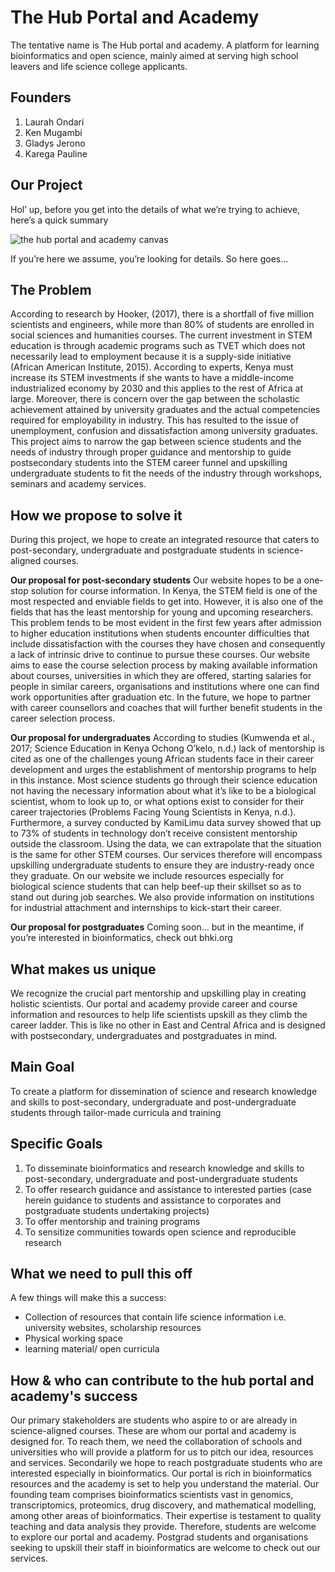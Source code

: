 # The Hub Portal and Academy
The tentative name is The Hub portal and academy. A platform for learning bioinformatics and open science, mainly aimed at serving high school leavers and life science college applicants.

## Founders
1. Laurah Ondari
2. Ken Mugambi
3. Gladys Jerono
4. Karega Pauline

## Our Project
Hol’ up, before you get into the details of what we’re trying to achieve, here’s a quick summary


![the hub portal and academy canvas](https://user-images.githubusercontent.com/72727098/201065060-2fdf91b2-1eb0-4387-be47-ea80fdf98e29.png)

If you’re here we assume, you’re looking for details. So here goes…

## The Problem
According to research by Hooker, (2017), there is a shortfall of five million scientists and engineers, while more than 80% of students are enrolled in social sciences and humanities courses. The current investment in STEM education is through academic programs such as TVET which does not necessarily lead to employment because it is a supply-side initiative (African American Institute, 2015). According to experts, Kenya must increase its STEM investments if she wants to have a middle-income industrialized economy by 2030 and this applies to the rest of Africa at large. Moreover, there is concern over the gap between the scholastic achievement attained by university graduates and the actual competencies required for employability in industry. This has resulted to the issue of unemployment, confusion and dissatisfaction among university graduates. This project aims to narrow the gap between science students and the needs of industry through proper guidance and mentorship to guide postsecondary students into the STEM career funnel and upskilling undergraduate students to fit the needs of the industry through workshops, seminars and academy services.

## How we propose to solve it
During this project, we hope to create an integrated resource that caters to post-secondary, undergraduate and postgraduate students in science-aligned courses. 

**Our proposal for post-secondary students**
Our website hopes to be a one-stop solution for course information. In Kenya, the STEM field is one of the most respected and enviable fields to get into. However, it is also one of the fields that has the least mentorship for young and upcoming researchers. This problem tends to be most evident in the first few years after admission to higher education institutions when students encounter difficulties that include dissatisfaction with the courses they have chosen and consequently a lack of intrinsic drive to continue to pursue these courses. Our website aims to ease the course selection process by making available information about courses, universities in which they are offered, starting salaries for people in similar careers, organisations and institutions where one can find work opportunities after graduation etc. In the future, we hope to partner with career counsellors and coaches that will further benefit students in the career selection process.

**Our proposal for undergraduates**
According to studies (Kumwenda et al., 2017; Science Education in Kenya Ochong O’kelo, n.d.) lack of mentorship is cited as one of the challenges young African students face in their career development and urges the establishment of mentorship programs to help in this instance. Most science students go through their science education not having the necessary information about what it’s like to be a biological scientist, whom to look up to, or what options exist to consider for their career trajectories (Problems Facing Young Scientists in Kenya, n.d.). Furthermore, a survey conducted by KamiLimu data survey showed that up to 73% of students in technology don’t receive consistent mentorship outside the classroom. Using the data, we can extrapolate that the situation is the same for other STEM courses. Our services therefore will encompass upskilling undergraduate students to ensure they are industry-ready once they graduate. On our website we include resources especially for biological science students that can help beef-up their skillset so as to stand out during job searches. We also provide information on institutions for industrial attachment and internships to kick-start their career.

**Our proposal for postgraduates**
Coming soon… but in the meantime, if you’re interested in bioinformatics, check out bhki.org

## What makes us unique
We recognize the crucial part mentorship and upskilling play in creating holistic scientists. Our portal and academy provide career and course information and resources to help life scientists upskill as they climb the career ladder. This is like no other in East and Central Africa and is designed with postsecondary, undergraduates and postgraduates in mind.

## Main Goal
To create a platform for dissemination of science and research knowledge and skills to post-secondary, undergraduate and post-undergraduate students through tailor-made curricula and training

## Specific Goals
1. To disseminate bioinformatics and research knowledge and skills to post-secondary, undergraduate and post-undergraduate students
2. To offer research guidance and assistance to interested parties (case herein guidance to students and assistance to corporates and postgraduate students undertaking projects)
3. To offer mentorship and training programs
4. To sensitize communities towards open science and reproducible research

## What we need to pull this off
A few things will make this a success:
- Collection of resources that contain life science information i.e. university websites, scholarship resources
- Physical working space
- learning material/ open curricula

## How & who can contribute to the hub portal and academy's success
Our primary stakeholders are students who aspire to or are already in science-aligned courses. These are whom our portal and academy is designed for. To reach them, we need the collaboration of schools and universities who will provide a platform for us to pitch our idea, resources and services. Secondarily we hope to reach postgraduate students who are interested especially in bioinformatics. Our portal is rich in bioinformatics resources and the academy is set to help you understand the material. Our founding team comprises bioinformatics scientists vast in genomics, transcriptomics, proteomics, drug discovery, and mathematical modelling, among other areas of bioinformatics. Their expertise is testament to quality teaching and data analysis they provide.
Therefore, students are welcome to explore our portal and academy. Postgrad students and organisations seeking to upskill their staff in bioinformatics are welcome to check out our services. 




